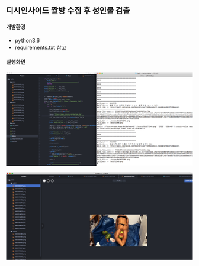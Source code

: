 ## 디시인사이드 짤방 수집 후 성인물 검출

#### 개발환경
- python3.6
- requirements.txt 참고


#### 실행화면
![enter image description here](https://github.com/h4ppyy/dc-nude/blob/master/read_ref/1.png?raw=true)

![enter image description here](https://github.com/h4ppyy/dc-nude/blob/master/read_ref/2.png?raw=true)
<!--stackedit_data:
eyJoaXN0b3J5IjpbLTEzOTgyMTc1ODNdfQ==
-->